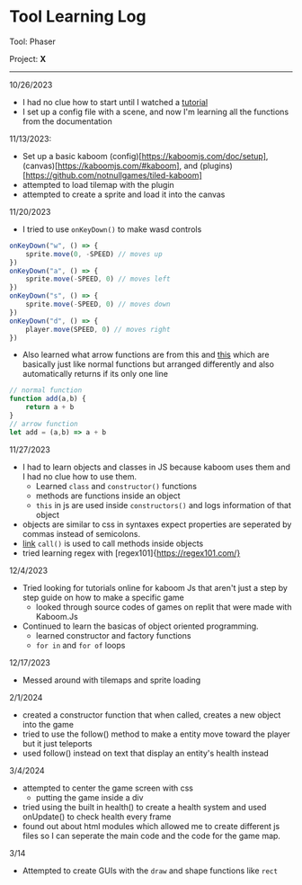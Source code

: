 # Tool Learning Log

Tool: Phaser

Project: **X**

---

10/26/2023
* I had no clue how to start until I watched a [tutorial](https://www.youtube.com/watch?v=fdXcD9X4NrQ)
* I set up a config file with a scene, and now I'm learning all the functions from the documentation

11/13/2023:
* Set up a basic kaboom (config)[https://kaboomjs.com/doc/setup], (canvas)[https://kaboomjs.com/#kaboom], and (plugins)[https://github.com/notnullgames/tiled-kaboom]
* attempted to load tilemap with the plugin
* attempted to create a sprite and load it into the canvas

11/20/2023
* I tried to use `onKeyDown()` to make wasd controls
```js
onKeyDown("w", () => {
    sprite.move(0, -SPEED) // moves up
})
onKeyDown("a", () => {
    sprite.move(-SPEED, 0) // moves left
})
onKeyDown("s", () => {
    sprite.move(-SPEED, 0) // moves down
})
onKeyDown("d", () => {
    player.move(SPEED, 0) // moves right
})
```
* Also learned what arrow functions are from this and [this](https://developer.mozilla.org/en-US/docs/Web/JavaScript/Reference/Functions/Arrow_functions) which are basically just like normal functions but arranged differently and also automatically returns if its only one line
```js
// normal function
function add(a,b) {
    return a + b
}
// arrow function
let add = (a,b) => a + b
```

11/27/2023
* I had to learn objects and classes in JS because kaboom uses them and I had no clue how to use them.
    * Learned `class` and `constructor()` functions
    * methods are functions inside an object
    * `this` in js are used inside `constructors()` and logs information of that object
* objects are similar to css in syntaxes expect properties are seperated by commas instead of semicolons.
* [link](https://www.w3schools.com/js/js_function_call.asp) `call()` is used to call methods inside objects
* tried learning regex with [regex101]{https://regex101.com/}


12/4/2023
* Tried looking for tutorials online for kaboom Js that aren't just a step by step guide on how to make a specific game
    * looked through source codes of games on replit that were made with Kaboom.Js
* Continued to learn the basicas of object oriented programming.
    * learned constructor and factory functions
    * `for in` and `for of` loops


12/17/2023
* Messed around with tilemaps and sprite loading

2/1/2024
*  created a constructor function that when called, creates a new object into the game
* tried to use the follow() method to make a entity move toward the player but it just teleports
* used follow() instead on text that display an entity's health instead
<!--
* Links you used today (websites, videos, etc)
* Things you tried, progress you made, etc
* Challenges, a-ha moments, etc
* Questions you still have
* What you're going to try next
-->

3/4/2024
* attempted to center the game screen with css
    * putting the game inside a div
* tried using the built in health() to create a health system and used onUpdate() to check health every frame
* found out about html modules which allowed me to create different js files so I can seperate the main code and the code for the game map.

3/14 
* Attempted to create GUIs with the `draw` and shape functions like `rect`
